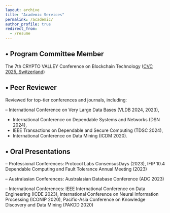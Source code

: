 ```yaml
---
layout: archive
title: "Academic Services"
permalink: /academic/
author_profile: true
redirect_from:
  - /resume
---
```


• Program Committee Member
-

The 7th CRYPTO VALLEY Conference on Blockchain Technology ([CVC 2025, Switzerland](https://cryptovalleyconference.com/call-for-papers))

• Peer Reviewer
-

Reviewed for top-tier conferences and journals, including: 

– International Conference on Very Large Data Bases (VLDB 2024, 2023), 
- International Conference on Dependable Systems and Networks (DSN 2024),
- IEEE Transactions on Dependable and Secure Computing (TDSC 2024),
- International Conference on Data Mining (ICDM 2020).

• Oral Presentations
-

– Professional Conferences: Protocol Labs ConsensusDays (2023), IFIP 10.4 Dependable Computing and Fault Tolerance Annual Meeting (2023)

– Australasian Conferences: Australasian Database Conference (ADC 2023)

– International Conferences: IEEE International Conference on Data Engineering (ICDE 2023), International Conference on Neural Information Processing (ICONIP 2020), Pacific-Asia Conference on Knowledge Discovery and Data Mining (PAKDD 2020)
